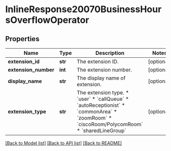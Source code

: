 # InlineResponse20070BusinessHoursOverflowOperator

## Properties
Name | Type | Description | Notes
------------ | ------------- | ------------- | -------------
**extension_id** | **str** | The extension ID. | [optional] 
**extension_number** | **int** | The extension number. | [optional] 
**display_name** | **str** | The display name of extension. | [optional] 
**extension_type** | **str** | The extension type.  * &#x60;user&#x60;  * &#x60;callQueue&#x60;  * &#x60;autoReceptionist&#x60;  * &#x60;commonArea&#x60;  * &#x60;zoomRoom&#x60;  * &#x60;ciscoRoom/PolycomRoom&#x60;  * &#x60;sharedLineGroup&#x60; | [optional] 

[[Back to Model list]](../README.md#documentation-for-models) [[Back to API list]](../README.md#documentation-for-api-endpoints) [[Back to README]](../README.md)

